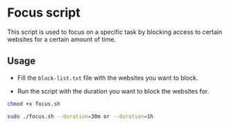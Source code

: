 # Focus script

This script is used to focus on a specific task by blocking access to certain websites for a certain amount of time.

## Usage

- Fill the `block-list.txt` file with the websites you want to block.

- Run the script with the duration you want to block the websites for.

```bash
chmod +x focus.sh

sudo ./focus.sh --duration=30m or --duration=1h
```
